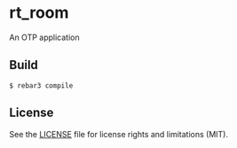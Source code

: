 rt_room
=====

An OTP application

Build
-----

    $ rebar3 compile

License
-----

See the [LICENSE](LICENSE) file for license rights and limitations (MIT).
